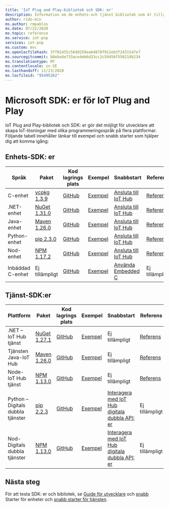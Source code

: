 ```yaml
---
title: 'IoT Plug and Play-bibliotek och SDK: er'
description: Information om de enhets-och tjänst bibliotek som är tillgängliga för att utveckla IoT Plug and Play-aktiverade lösningar.
author: rido-min
ms.author: rmpablos
ms.date: 07/22/2020
ms.topic: reference
ms.service: iot-pnp
services: iot-pnp
ms.custom: mvc
ms.openlocfilehash: 3ff01455c56dd259ea64878f912eb3f2431547e7
ms.sourcegitcommit: b8eba4e733ace4eb6d33cc2c59456f550218b234
ms.translationtype: MT
ms.contentlocale: sv-SE
ms.lasthandoff: 11/23/2020
ms.locfileid: "95495262"
---
```

# <a name="microsoft-sdks-for-iot-plug-and-play"></a>Microsoft SDK: er för IoT Plug and Play

IoT Plug and Play-bibliotek och SDK: er gör det möjligt för utvecklare att skapa IoT-lösningar med olika programmeringsspråk på flera plattformar. Följande tabell innehåller länkar till exempel och snabb starter som hjälper dig att komma igång:

## <a name="device-sdks"></a>Enhets-SDK: er

| Språk | Paket | Kod lagrings plats | Exempel | Snabbstart | Referens |
|---|---|---|---|---|---|
| C-enhet | [vcpkg 1.3.9](https://github.com/Azure/azure-iot-sdk-c/blob/master/doc/setting_up_vcpkg.md) | [GitHub](https://github.com/Azure/azure-iot-sdk-c) | [Exempel](https://github.com/Azure/azure-iot-sdk-c/tree/master/iothub_client/samples/pnp) | [Ansluta till IoT Hub](quickstart-connect-device.md) | [Referens](/azure/iot-hub/iot-c-sdk-ref/) |
| .NET-enhet | [NuGet 1.31.0](https://www.nuget.org/packages/Microsoft.Azure.Devices.Client) | [GitHub](https://github.com/Azure/azure-iot-sdk-csharp/tree/master/) | [Exempel](https://github.com/Azure-Samples/azure-iot-samples-csharp/tree/master/iot-hub/Samples/device/PnpDeviceSamples) | [Ansluta till IoT Hub](quickstart-connect-device.md) | [Referens](/dotnet/api/microsoft.azure.devices.client?preserve-view=true&view=azure-dotnet) |
| Java-enhet | [Maven 1.26.0](https://mvnrepository.com/artifact/com.microsoft.azure.sdk.iot/iot-device-client) | [GitHub](https://github.com/Azure/azure-iot-sdk-java/tree/master/) | [Exempel](https://github.com/Azure/azure-iot-sdk-java/tree/master/device/iot-device-samples/pnp-device-sample) | [Ansluta till IoT Hub](quickstart-connect-device.md) | [Referens](/java/api/com.microsoft.azure.sdk.iot.device?preserve-view=true&view=azure-java-stable) |
| Python-enhet | [pip 2.3.0](https://pypi.org/project/azure-iot-device/) | [GitHub](https://github.com/Azure/azure-iot-sdk-python/tree/master/) | [Exempel](https://github.com/Azure/azure-iot-sdk-python/tree/master/azure-iot-device/samples/pnp) | [Ansluta till IoT Hub](quickstart-connect-device.md) | [Referens](/python/api/azure-iot-device/azure.iot.device?preserve-view=true&view=azure-python) |
| Nod-enhet | [NPM 1.17.2](https://www.npmjs.com/package/azure-iot-device)  | [GitHub](https://github.com/Azure/azure-iot-sdk-node/tree/master/) | [Exempel](https://github.com/Azure/azure-iot-sdk-node/tree/master/device/samples/pnp) | [Ansluta till IoT Hub](quickstart-connect-device.md) | [Referens](/javascript/api/azure-iot-device/?preserve-view=true&view=azure-node-latest) |
| Inbäddad C-enhet | Ej tillämpligt | [GitHub](https://github.com/Azure/azure-sdk-for-c/)| [Exempel](howto-use-embedded-c.md#samples) | [Använda Embedded C](howto-use-embedded-c.md) | Ej tillämpligt

## <a name="service-sdks"></a>Tjänst-SDK:er

| Plattform  | Paket | Kod lagrings plats | Exempel | Snabbstart | Referens |
|---|---|---|---|---|---|
| .NET – IoT Hub tjänst | [NuGet 1.27.1](https://www.nuget.org/packages/Microsoft.Azure.Devices ) | [GitHub](https://github.com/Azure/azure-iot-sdk-csharp) | [Exempel](https://github.com/Azure-Samples/azure-iot-samples-csharp/tree/master/iot-hub/Samples/service/PnpServiceSamples) | Ej tillämpligt | [Referens](/dotnet/api/microsoft.azure.devices?preserve-view=true&view=azure-dotnet) |
| Tjänsten Java-IoT Hub | [Maven 1.26.0](https://mvnrepository.com/artifact/com.microsoft.azure.sdk.iot/iot-service-client/1.26.0) | [GitHub](https://github.com/Azure/azure-iot-sdk-java) | [Exempel](https://github.com/Azure/azure-iot-sdk-java/tree/master/service/iot-service-samples/pnp-service-sample) | Ej tillämpligt | [Referens](/java/api/com.microsoft.azure.sdk.iot.service?preserve-view=true&view=azure-java-stable) |
| Node-IoT Hub tjänst | [NPM 1.13.0](https://www.npmjs.com/package/azure-iothub) | [GitHub](https://github.com/Azure/azure-iot-sdk-node) | [Exempel](https://github.com/Azure/azure-iot-sdk-node/tree/master/service/samples) | Ej tillämpligt | [Referens](/javascript/api/azure-iothub/?preserve-view=true&view=azure-node-latest) |
| Python – Digitals dubbla tjänster | [pip 2.2.3](https://pypi.org/project/azure-iot-hub) | [GitHub](https://github.com/Azure/azure-iot-sdk-python) | [Exempel](https://github.com/Azure/azure-iot-sdk-python/tree/master/azure-iot-hub/samples) | [Interagera med IoT Hub digitala dubbla API: er](quickstart-service.md) | Ej tillämpligt |
| Nod-Digitals dubbla tjänster | [NPM 1.13.0](https://www.npmjs.com/package/azure-iot-digitaltwins-service) | [GitHub](https://github.com/Azure/azure-iot-sdk-node) | [Exempel](https://github.com/Azure/azure-iot-sdk-node/tree/master/service/samples/javascript) | [Interagera med IoT Hub digitala dubbla API: er](quickstart-service.md) | Ej tillämpligt |

## <a name="next-steps"></a>Nästa steg

För att testa SDK: er och bibliotek, se  [Guide för utvecklare](concepts-developer-guide-device.md) och [snabb](quickstart-connect-device.md) Starter för enheter och [snabb starter för tjänsten](quickstart-service.md).
